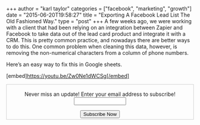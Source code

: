 +++
author = "karl taylor"
categories = ["facebook", "marketing", "growth"]
date = "2015-06-20T19:58:27"
title = "Exporting A Facebook Lead List The Old Fashioned Way."
type = "post"
+++
A few weeks ago, we were working with a client that had been relying on an integration between Zapier and Facebook to take data out of the lead card product and integrate it with a CRM. This is pretty common practice, and nowadays there are better ways to do this. One common problem when cleaning this data, however, is removing the non-numerical characters from a column of phone numbers.

 Here’s an easy way to fix this in Google sheets.

 [embed]https://youtu.be/Zw0Ne1dWCSg[/embed]

 <form style="border:1px solid #ccc;padding:3px;text-align: center;" action="https://tinyletter.com/karljtaylor" method="post" target="popupwindow" onsubmit="window.open('https://tinyletter.com/karljtaylor', 'popupwindow', 'scrollbars=yes,width=800,height=600');return true" _lpchecked="1">
     <p style="
      display: flex;
      align-items: center;
      flex-direction: column;
  "><label for="tlemail">Never miss an update! Enter your email address to subscribe!</label>
       <input type="text" name="email" id="tlemail" style="
      width: 140px;
  "></p>
     <input type="hidden" value="1" name="embed"><input type="submit" value="Subscribe Now">
  </form>
